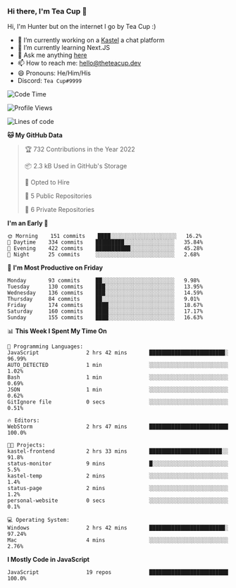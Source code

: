 ### Hi there, I'm Tea Cup 👋 

Hi, I'm Hunter but on the internet I go by Tea Cup :)

- 🔭 I’m currently working on a [Kastel](https://github.com/Kastelll) a chat platform
- 🌱 I’m currently learning Next.JS
- 💬 Ask me anything [here](https://github.com/TheTeaCup/TheTeaCup/issues)
- 📫 How to reach me: [hello@theteacup.dev](mailto:hello@theteacup.dev)
- 😄 Pronouns: He/Him/His
- Discord: `Tea Cup#9999`

<!--START_SECTION:waka-->
![Code Time](http://img.shields.io/badge/Code%20Time-203%20hrs%2031%20mins-blue)

![Profile Views](http://img.shields.io/badge/Profile%20Views-11-blue)

![Lines of code](https://img.shields.io/badge/From%20Hello%20World%20I%27ve%20Written-69%20Thousand%20lines%20of%20code-blue)

**🐱 My GitHub Data** 

> 🏆 732 Contributions in the Year 2022
 > 
> 📦 2.3 kB Used in GitHub's Storage 
 > 
> 💼 Opted to Hire
 > 
> 📜 5 Public Repositories 
 > 
> 🔑 6 Private Repositories  
 > 
**I'm an Early 🐤** 

```text
🌞 Morning    151 commits    ████░░░░░░░░░░░░░░░░░░░░░   16.2% 
🌆 Daytime    334 commits    █████████░░░░░░░░░░░░░░░░   35.84% 
🌃 Evening    422 commits    ███████████░░░░░░░░░░░░░░   45.28% 
🌙 Night      25 commits     ░░░░░░░░░░░░░░░░░░░░░░░░░   2.68%

```
📅 **I'm Most Productive on Friday** 

```text
Monday       93 commits     ██░░░░░░░░░░░░░░░░░░░░░░░   9.98% 
Tuesday      130 commits    ███░░░░░░░░░░░░░░░░░░░░░░   13.95% 
Wednesday    136 commits    ███░░░░░░░░░░░░░░░░░░░░░░   14.59% 
Thursday     84 commits     ██░░░░░░░░░░░░░░░░░░░░░░░   9.01% 
Friday       174 commits    ████░░░░░░░░░░░░░░░░░░░░░   18.67% 
Saturday     160 commits    ████░░░░░░░░░░░░░░░░░░░░░   17.17% 
Sunday       155 commits    ████░░░░░░░░░░░░░░░░░░░░░   16.63%

```


📊 **This Week I Spent My Time On** 

```text
💬 Programming Languages: 
JavaScript               2 hrs 42 mins       ████████████████████████░   96.99% 
AUTO_DETECTED            1 min               ░░░░░░░░░░░░░░░░░░░░░░░░░   1.02% 
Bash                     1 min               ░░░░░░░░░░░░░░░░░░░░░░░░░   0.69% 
JSON                     1 min               ░░░░░░░░░░░░░░░░░░░░░░░░░   0.62% 
GitIgnore file           0 secs              ░░░░░░░░░░░░░░░░░░░░░░░░░   0.51%

🔥 Editors: 
WebStorm                 2 hrs 47 mins       █████████████████████████   100.0%

🐱‍💻 Projects: 
kastel-frontend          2 hrs 33 mins       ███████████████████████░░   91.8% 
status-monitor           9 mins              █░░░░░░░░░░░░░░░░░░░░░░░░   5.5% 
kastel-temp              2 mins              ░░░░░░░░░░░░░░░░░░░░░░░░░   1.4% 
status-page              2 mins              ░░░░░░░░░░░░░░░░░░░░░░░░░   1.2% 
personal-website         0 secs              ░░░░░░░░░░░░░░░░░░░░░░░░░   0.1%

💻 Operating System: 
Windows                  2 hrs 42 mins       ████████████████████████░   97.24% 
Mac                      4 mins              ░░░░░░░░░░░░░░░░░░░░░░░░░   2.76%

```

**I Mostly Code in JavaScript** 

```text
JavaScript               19 repos            █████████████████████████   100.0%

```



<!--END_SECTION:waka-->
